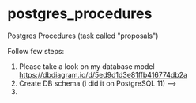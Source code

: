 # postgres_procedures
Postgres Procedures (task called "proposals")

Follow few steps:
1. Please take a look on my database model
https://dbdiagram.io/d/5ed9d1d3e81ffb416774db2a
2. Create DB schema (i did it on PostgreSQL 11) --> 
3.
